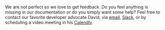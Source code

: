 We are not perfect so we love to get feedback. Do you feel anything is missing in our documentation or do you simply want some help? Feel free to contact our favorite developer advocate David, via [email](mailto:david@argilla.io), [Slack](https://join.slack.com/t/rubrixworkspace/shared_invite/zt-whigkyjn-a3IUJLD7gDbTZ0rKlvcJ5g), or by scheduling a video meeting in his [Calendly](https://calendly.com/argumentation-at-argilla/30min).
